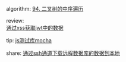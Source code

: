 

algorithm: 
[94. 二叉树的中序遍历 ](/algorithm/arts_week16_20191127/solution.js)  

review:  
[通过xss获取jwt中的数据](/review/arts_week15_20191119/readme.md)

tip: 
[js测试库mocha](/tip/arts_week16_20191127/mocha.md)

share: 
[通过ssh通道下载远程数据库的数据到本地](/share/arts_week16_20191127/readme.md)
